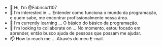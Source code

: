 - 👋 Hi, I’m @Fabricio1107
- 👀 I’m interested in ... Entender como funciona o mundo da programação, e quem sabe, me encontrar profissionalmente nessa área.
- 🌱 I’m currently learning ... O básico do básico da programação.
- 💞️ I’m looking to collaborate on ... No momento, estou focado em aprender, então busco ajuda de pessoas que possam me ajudar.
- 📫 How to reach me ... Através do meu E-mail.

<!---
Fabricio1107/Fabricio1107 is a ✨ special ✨ repository because its `README.md` (this file) appears on your GitHub profile.
You can click the Preview link to take a look at your changes.
--->
